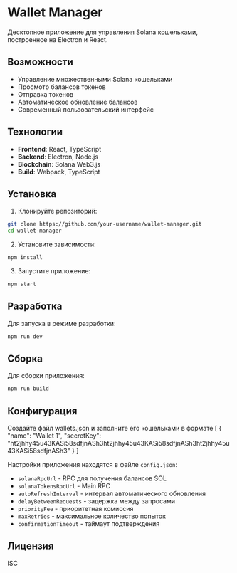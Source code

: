 # Wallet Manager

Десктопное приложение для управления Solana кошельками, построенное на Electron и React.

## Возможности

- Управление множественными Solana кошельками
- Просмотр балансов токенов
- Отправка токенов
- Автоматическое обновление балансов
- Современный пользовательский интерфейс

## Технологии

- **Frontend**: React, TypeScript
- **Backend**: Electron, Node.js
- **Blockchain**: Solana Web3.js
- **Build**: Webpack, TypeScript

## Установка

1. Клонируйте репозиторий:
```bash
git clone https://github.com/your-username/wallet-manager.git
cd wallet-manager
```

2. Установите зависимости:
```bash
npm install
```

3. Запустите приложение:
```bash
npm start
```

## Разработка

Для запуска в режиме разработки:
```bash
npm run dev
```

## Сборка

Для сборки приложения:
```bash
npm run build
```

## Конфигурация

Создайте файл wallets.json и заполните его кошельками в формате
[
  {
    "name": "Wallet 1",
    "secretKey": "ht2jhhy45u43KASi58sdfjnASh3ht2jhhy45u43KASi58sdfjnASh3ht2jhhy45u43KASi58sdfjnASh3"
  }
]

Настройки приложения находятся в файле `config.json`:

- `solanaRpcUrl` - RPC для получения балансов SOL
- `solanaTokensRpcUrl` - Main RPC
- `autoRefreshInterval` - интервал автоматического обновления
- `delayBetweenRequests` - задержка между запросами
- `priorityFee` - приоритетная комиссия
- `maxRetries` - максимальное количество попыток
- `confirmationTimeout` - таймаут подтверждения


## Лицензия

ISC
